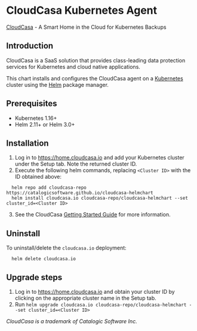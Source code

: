# CloudCasa Kubernetes Agent

[CloudCasa](https://cloudcasa.io) - A Smart Home in the Cloud for Kubernetes Backups

## Introduction

CloudCasa is a SaaS solution that provides class-leading data protection services for Kubernetes and cloud native applications.

This chart installs and configures the CloudCasa agent on a [Kubernetes](http://kubernetes.io) cluster using the [Helm](https://helm.sh) package manager.

## Prerequisites

- Kubernetes 1.16+
- Helm 2.11+ or Helm 3.0+

## Installation

1. Log in to https://home.cloudcasa.io and add your Kubernetes cluster under the Setup tab. Note the returned cluster ID.
2. Execute the following helm commands, replacing ```<Cluster ID>``` with the ID obtained above:
```
  helm repo add cloudcasa-repo https://catalogicsoftware.github.io/cloudcasa-helmchart
  helm install cloudcasa.io cloudcasa-repo/cloudcasa-helmchart --set cluster_id=<Cluster ID>
```
3. See the CloudCasa [Getting Started Guide](https://cloudcasa.io/get-started) for more information.

## Uninstall

To uninstall/delete the `cloudcasa.io` deployment:

```
  helm delete cloudcasa.io
```

## Upgrade steps

1. Log in to https://home.cloudcasa.io and obtain your cluster ID by clicking on the appropriate cluster name in the Setup tab.
2. Run ```helm upgrade cloudcasa.io cloudcasa-repo/cloudcasa-helmchart --set cluster_id=<Cluster ID>```

*CloudCasa is a trademark of Catalogic Software Inc.*

